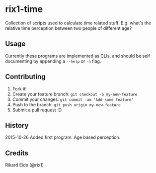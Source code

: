 # rix1-time

Collection of scripts used to calculate time related stuff.
E.g. what's the relative time perception between two people of different age?

## Usage

Currently these programs are implemented as CLIs, and should be self documenting by appending a `--help` or `-h` flag.

## Contributing

1. Fork it!
2. Create your feature branch: `git checkout -b my-new-feature`
3. Commit your changes: `git commit -am 'Add some feature'`
4. Push to the branch: `git push origin my-new-feature`
5. Submit a pull request :D

## History

2015-10-26 Added first program: Age based perception.

## Credits

Rikard Eide (@rix1)